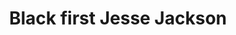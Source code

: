 ---
pid: LS7
title: Black first Jesse Jackson
location_transcription: Across from City Hill
zipcode: 
outside_phl: 
neighborhood: 
age: 
age_range: 
instagram: 
image_file_name: LS_7.jpg
proposal_transcription: two today
topic: African Americans,Figure,History
topic_summary: 0, 0, 0
type: Sculpture Statue
keywords_other: 
credit: 
image_labels: 
twitter: 
facebook: 
permalink: "/monuments/ls7/"
layout: item-page
---